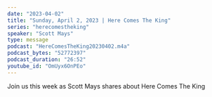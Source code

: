```yaml
---
date: "2023-04-02"
title: "Sunday, April 2, 2023 | Here Comes The King"
series: "herecomestheking"
speaker: "Scott Mays"
type: message
podcast: "HereComesTheKing20230402.m4a"
podcast_bytes: "52772397"
podcast_duration: "26:52"
youtube_id: "OmUyx6OnPEo"
---
```

Join us this week as Scott Mays shares about Here Comes The King
